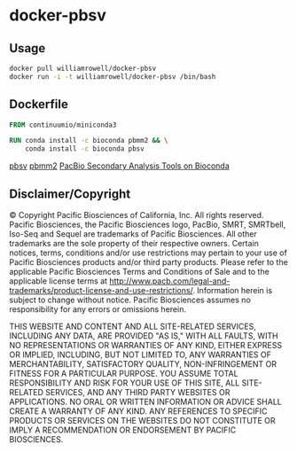 # docker-pbsv

## Usage

```bash
docker pull williamrowell/docker-pbsv
docker run -i -t williamrowell/docker-pbsv /bin/bash
```

## Dockerfile

```dockerfile
FROM continuumio/miniconda3

RUN conda install -c bioconda pbmm2 && \
    conda install -c bioconda pbsv
```

[pbsv](https://github.com/pacificbiosciences/pbsv/)
[pbmm2](https://github.com/PacificBiosciences/pbmm2/)
[PacBio Secondary Analysis Tools on Bioconda](https://github.com/PacificBiosciences/pbbioconda)

## Disclaimer/Copyright

© Copyright Pacific Biosciences of California, Inc. All rights reserved. Pacific Biosciences, the Pacific Biosciences logo, PacBio, SMRT, SMRTbell, Iso-Seq and Sequel are trademarks of Pacific Biosciences. All other trademarks are the sole property of their respective owners. Certain notices, terms, conditions and/or use restrictions may pertain to your use of Pacific Biosciences products and/or third party products. Please refer to the applicable Pacific Biosciences Terms and Conditions of Sale and to the applicable license terms at http://www.pacb.com/legal-and-trademarks/product-license-and-use-restrictions/. Information herein is subject to change without notice. Pacific Biosciences assumes no responsibility for any errors or omissions herein.

THIS WEBSITE AND CONTENT AND ALL SITE-RELATED SERVICES, INCLUDING ANY DATA, ARE PROVIDED "AS IS," WITH ALL FAULTS, WITH NO REPRESENTATIONS OR WARRANTIES OF ANY KIND, EITHER EXPRESS OR IMPLIED, INCLUDING, BUT NOT LIMITED TO, ANY WARRANTIES OF MERCHANTABILITY, SATISFACTORY QUALITY, NON-INFRINGEMENT OR FITNESS FOR A PARTICULAR PURPOSE. YOU ASSUME TOTAL RESPONSIBILITY AND RISK FOR YOUR USE OF THIS SITE, ALL SITE-RELATED SERVICES, AND ANY THIRD PARTY WEBSITES OR APPLICATIONS. NO ORAL OR WRITTEN INFORMATION OR ADVICE SHALL CREATE A WARRANTY OF ANY KIND. ANY REFERENCES TO SPECIFIC PRODUCTS OR SERVICES ON THE WEBSITES DO NOT CONSTITUTE OR IMPLY A RECOMMENDATION OR ENDORSEMENT BY PACIFIC BIOSCIENCES.
